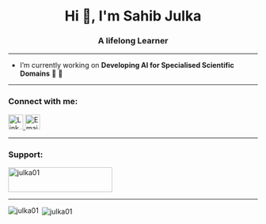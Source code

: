 <h1 align="center">Hi 👋, I'm Sahib Julka</h1>
<h3 align="center">A lifelong Learner</h3>

---

- I’m currently working on **Developing AI for Specialised Scientific Domains** 🔭 🩻

---

<h3 align="left">Connect with me:</h3>
<p align="left">
  <a href="https://www.linkedin.com/in/sahib-julka/" target="_blank">
    <img src="https://cdn.jsdelivr.net/gh/devicons/devicon/icons/linkedin/linkedin-original.svg" alt="LinkedIn" height="30" width="30" />
  </a>
  <a href="mailto:sahib.julka@uni-passau.de" target="_blank">
    <img src="https://img.icons8.com/fluency/48/000000/new-post.png" alt="Email" height="30" width="30" />
  </a>
</p>

---

<h3 align="left">Support:</h3>
<p>
  <a href="https://ko-fi.com/julka01" target="_blank">
    <img src="https://cdn.ko-fi.com/cdn/kofi3.png?v=3" height="50" width="210" alt="julka01" />
  </a>
</p>

---

<p>
  <img align="left" src="https://github-readme-stats.vercel.app/api/top-langs?username=julka01&show_icons=true&locale=en&layout=compact" alt="julka01" />
</p>

<p>
  &nbsp;<img align="center" src="https://github-readme-stats.vercel.app/api?username=julka01&show_icons=true&locale=en" alt="julka01" />
</p>
